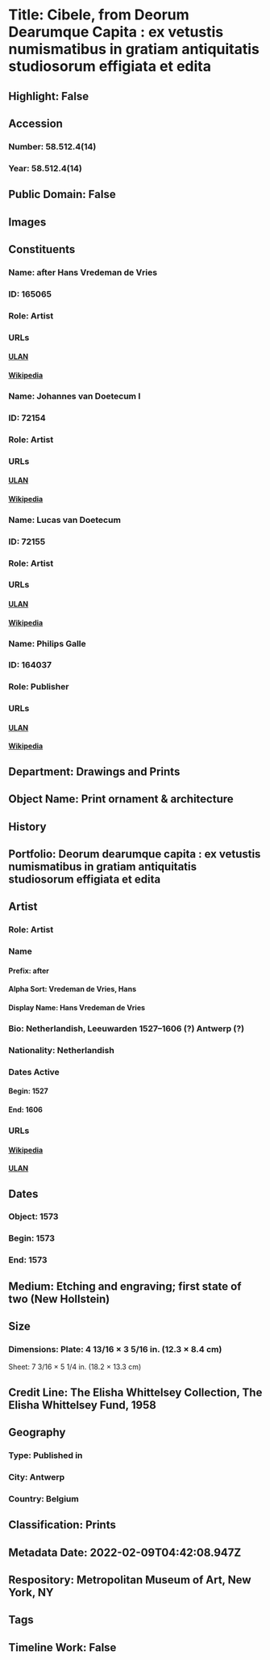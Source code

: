 # Title: Cibele, from Deorum Dearumque Capita : ex vetustis numismatibus in gratiam antiquitatis studiosorum effigiata et edita
## Highlight: False
## Accession
### Number: 58.512.4(14)
### Year: 58.512.4(14)
## Public Domain: False
## Images
## Constituents
### Name: after Hans Vredeman de Vries
### ID: 165065
### Role: Artist
### URLs
#### [ULAN](http://vocab.getty.edu/page/ulan/500006358)
#### [Wikipedia](https://www.wikidata.org/wiki/Q944332)
### Name: Johannes van Doetecum I
### ID: 72154
### Role: Artist
### URLs
#### [ULAN](http://vocab.getty.edu/page/ulan/500055787)
#### [Wikipedia](https://www.wikidata.org/wiki/Q18129846)
### Name: Lucas van Doetecum
### ID: 72155
### Role: Artist
### URLs
#### [ULAN](http://vocab.getty.edu/page/ulan/500055788)
#### [Wikipedia](https://www.wikidata.org/wiki/Q18516699)
### Name: Philips Galle
### ID: 164037
### Role: Publisher
### URLs
#### [ULAN](http://vocab.getty.edu/page/ulan/500016136)
#### [Wikipedia](https://www.wikidata.org/wiki/Q1379395)
## Department: Drawings and Prints
## Object Name: Print ornament & architecture
## History
## Portfolio: Deorum dearumque capita : ex vetustis numismatibus in gratiam antiquitatis studiosorum effigiata et edita
## Artist
### Role: Artist
### Name
#### Prefix: after
#### Alpha Sort: Vredeman de Vries, Hans
#### Display Name: Hans Vredeman de Vries
### Bio: Netherlandish, Leeuwarden 1527–1606 (?)  Antwerp (?)
### Nationality: Netherlandish
### Dates Active
#### Begin: 1527
#### End: 1606
### URLs
#### [Wikipedia](https://www.wikidata.org/wiki/Q944332)
#### [ULAN](http://vocab.getty.edu/page/ulan/500006358)
## Dates
### Object: 1573
### Begin: 1573
### End: 1573
## Medium: Etching and engraving; first state of two (New Hollstein)
## Size
### Dimensions: Plate: 4 13/16 × 3 5/16 in. (12.3 × 8.4 cm)
Sheet: 7 3/16 × 5 1/4 in. (18.2 × 13.3 cm)
## Credit Line: The Elisha Whittelsey Collection, The Elisha Whittelsey Fund, 1958
## Geography
### Type: Published in
### City: Antwerp
### Country: Belgium
## Classification: Prints
## Metadata Date: 2022-02-09T04:42:08.947Z
## Respository: Metropolitan Museum of Art, New York, NY
## Tags
## Timeline Work: False